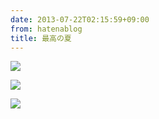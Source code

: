 ```yaml
---
date: 2013-07-22T02:15:59+09:00
from: hatenablog
title: 最高の夏
---
```

![](http://medias.gifboom.com/medias/77c925414ddd41e2bb2956f87fe36958@2x.gif)

![](http://farm8.staticflickr.com/7386/9337029538_044e1ced30_o.gif)

![](https://pbs.twimg.com/media/BPse5gaCEAA4G31.jpg:large)

